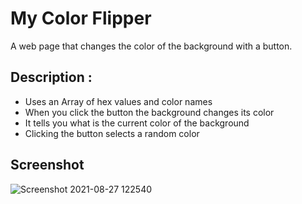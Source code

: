 # My Color Flipper

A web page that changes the color of the background with a button.

## Description :

- Uses an Array of hex values and color names
- When you click the button the background changes its color
- It tells you what is the current color of the background
- Clicking the button selects a random color

## Screenshot

![Screenshot 2021-08-27 122540](https://user-images.githubusercontent.com/60389576/131151588-ba25faf7-c062-4470-a04b-0c11ee96ebb9.png)
